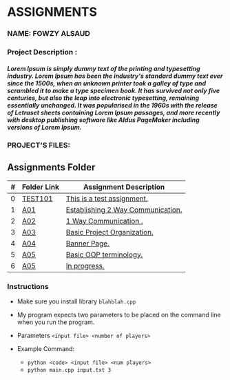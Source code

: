 # ASSIGNMENTS
### NAME: FOWZY ALSAUD
### Project Description :
##### Lorem Ipsum is simply dummy text of the printing and typesetting industry. Lorem Ipsum has been the industry's standard dummy text ever since the 1500s, when an unknown printer took a galley of type and scrambled it to make a type specimen book. It has survived not only five centuries, but also the leap into electronic typesetting, remaining essentially unchanged. It was popularised in the 1960s with the release of Letraset sheets containing Lorem Ipsum passages, and more recently with desktop publishing software like Aldus PageMaker including versions of Lorem Ipsum. 
### PROJECT'S FILES:
##  Assignments Folder
|   #   | Folder Link | Assignment Description |
| :---: | ----------- | ---------------------- |
|   0   | <a href="TEST101">TEST101</a>     | <a href="TEST101">This is a test assignment.</a>      |
|   1   | <a href="https://docs.google.com/spreadsheets/d/1ze4P6yJUVEn5Y1wZLXW2LwMjW1EbyMlC1t6ldwFu_0A/edit?usp=sharing">A01</a>     | <a href="https://docs.google.com/spreadsheets/d/1ze4P6yJUVEn5Y1wZLXW2LwMjW1EbyMlC1t6ldwFu_0A/edit?usp=sharing">Establishing 2 Way Communication.</a>      |
|   2   | <a href="../../../">A02</a>     | <a href="../../../">1 Way Communication .</a>      |
|   3   | <a href="A03">A03</a>     | <a href="A03">Basic Project Organization.</a>    |
|   4   | <a href="A04">A04</a>    | <a href="A04">Banner Page.</a>      | 
|   5   | <a href="A05">A05</a>    | <a href="A05">Basic OOP terminology.</a>      | 
|   6   | <a href="A06">A05</a>    | <a href="A06">In progress.</a>      | 

### Instructions

- Make sure you install library `blahblah.cpp`
- My program expects two parameters to be placed on the command line when you run the program.
- Parameters `<input file> <number of players>`

- Example Command:
    - `python <code> <input file> <num players>`
    - `python main.cpp input.txt 3`

